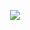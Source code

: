 <p align="center">
  <img src="https://github.com/marcusminus/Orthrus-BlockList/raw/master/layout/head.png"/>
</p>
